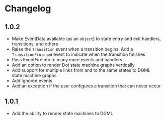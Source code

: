 Changelog
=========

1.0.2
-----

 - Make EventData available (as an `object`) to state entry and exit handlers, transitions, and others
 - Raise the `Transition` event when a transition begins. Add a `TransitionFinished` event to indicate when the transition finishes
 - Pass EventFireInfo to many more events and handlers
 - Add an option to render Dot state machine graphs vertically
 - Add support for multiple links from and to the same states to DGML state machine graphs
 - Add Ignored events
 - Add an exception if the user configures a transition that can never occur

1.0.1
-----

 - Add the ability to render state machines to DGML